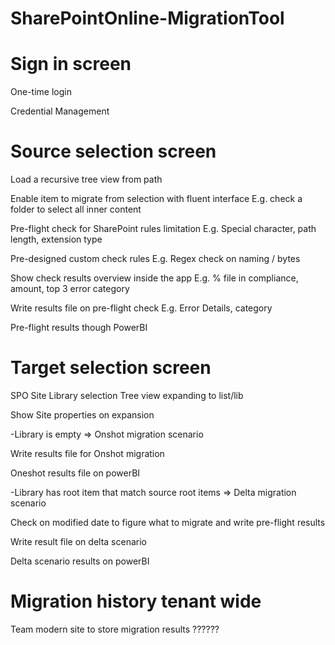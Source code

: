 # SharePointOnline-MigrationTool

# Sign in screen

One-time login

Credential Management

# Source selection screen

Load a recursive tree view from path

Enable item to migrate from selection with fluent interface
E.g. check a folder to select all inner content 

Pre-flight check for SharePoint rules limitation
E.g. Special character, path length, extension type

Pre-designed custom check rules
E.g. Regex check on naming / bytes

Show check results overview inside the app
E.g. % file in compliance, amount, top 3 error category

Write results file on pre-flight check
E.g. Error Details, category

Pre-flight results though PowerBI

# Target selection screen

SPO Site Library selection Tree view expanding to list/lib

Show Site properties on expansion

-Library is empty => Onshot migration scenario

Write results file for Onshot migration

Oneshot results file on powerBI

-Library has root item that match source root items => Delta migration scenario 

Check on modified date to figure what to migrate and write pre-flight results

Write result file on delta scenario

Delta scenario results on powerBI

# Migration history tenant wide

Team modern site to store migration results ??????

